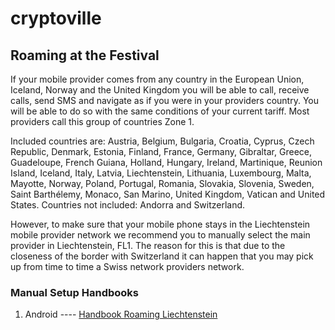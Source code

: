 # cryptoville

## Roaming at the Festival

If your mobile provider comes from any country in the European Union, Iceland, Norway and the United Kingdom you will be able to call, receive calls, send SMS and navigate as if you were in your providers country. You will be able to do so with the same conditions of your current tariff. Most providers call this group of countries Zone 1.

Included countries are: 
Austria, Belgium, Bulgaria, Croatia, Cyprus, Czech Republic, Denmark, Estonia, Finland, France, Germany, Gibraltar, Greece, Guadeloupe, French Guiana, Holland, Hungary, Ireland, Martinique, Reunion Island, Iceland, Italy, Latvia, Liechtenstein, Lithuania, Luxembourg, Malta, Mayotte, Norway, Poland, Portugal, Romania, Slovakia, Slovenia, Sweden, Saint Barthélemy, Monaco, San Marino, United Kingdom, Vatican and United States.
Countries not included: Andorra and Switzerland.

However, to make sure that your mobile phone stays in the Liechtenstein mobile provider network we recommend you to manually select the main provider in Liechtenstein, FL1. The reason for this is that due to the closeness of the border with Switzerland it can happen that you may pick up from time to time a Swiss network providers network.

### Manual Setup Handbooks

1. Android ---- [Handbook Roaming Liechtenstein](/Documents/Handbook_Roaming_Liechtenstein_Android_2023_v001.pdf)


